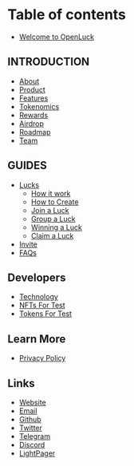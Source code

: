 # Table of contents

* [Welcome to OpenLuck](README.md)

## INTRODUCTION

* [About](introduction/about.md)
* [Product](introduction/product.md)
* [Features](introduction/featrues.md)
* [Tokenomics](introduction/tokenomics.md)
* [Rewards](introduction/rewards.md)
* [Airdrop](introduction/airdrop.md)
* [Roadmap](introduction/Roadmap.md)
* [Team](introduction/team.md)

## GUIDES

<!-- * [Getting Started](guides/getting-started/README.md)
  * [Installing a Wallet](guides/getting-started/installing-a-wallet.md)
  * [Connecting Your Wallet](guides/getting-started/connecting-your-wallet.md)
  * [Create Your Profile](guides/getting-started/connecting-your-wallet.md) -->
  <!-- * [Buying $LUCK](guides/getting-started/buying-luck.md)
  * [Adding Liquidity to PancakeSwap](guides/getting-started/adding-liquidity-to-pancakeswap.md) -->
* [Lucks](guides/lucks/README.md) 
  * [How it work](guides/lucks/how-it-work.md)
  * [How to Create](guides/lucks/how-to-create.md)
  * [Join a Luck](guides/lucks/join-a-luck.md)
  * [Group a Luck](guides/lucks/group-a-luck.md)
  * [Winning a Luck](guides/lucks/winning-a-luck.md)
  * [Claim a Luck](guides/lucks/claim-a-luck.md) 
* [Invite](guides/invite.md) 
* [FAQs](guides/faqs.md)


## Developers

<!-- * [Overview](developers/README.md)
* [Contract Addresses](developers/contract-addresses.md)
* [Subgraph](developers/subgraph.md) -->
* [Technology](developers/technology.md)
* [NFTs For Test](developers/nfts-for-test.md)
* [Tokens For Test](developers/tokens-for-test.md)

## Learn More

* [Privacy Policy](learn-more/private-policy.md)


## Links 

* [Website](https://openluck.org)
* [Email](mailto:team@openluck.org)
* [Github](https://github.com/openluckteam)
* [Twitter](https://twitter.com/openluck_org)
* [Telegram](https://t.me/OpenLuck)
* [Discord](https://discord.io/openluck)
* [LightPager](https://drive.google.com/file/d/1ZmyahAJ9ZdbNsFGkqz4sUJHLw7GSDlYP/view?usp=sharing)
